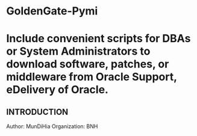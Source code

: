 # GoldenGate-Pymi

Include convenient scripts for DBAs or System Administrators to download software, patches, or middleware from Oracle Support, eDelivery of Oracle.
=======
## INTRODUCTION
Author: MunDiHia
Organization: BNH

